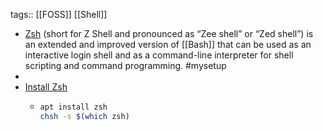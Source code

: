 tags:: [[FOSS]] [[Shell]]

- [Zsh](https://www.zsh.org/) (short for Z Shell and pronounced as “Zee shell” or “Zed shell”) is an extended and improved version of [[Bash]] that can be used as an interactive login shell and as a command-line interpreter for shell scripting and command programming. #mysetup
-
- [Install Zsh](https://github.com/ohmyzsh/ohmyzsh/wiki/Installing-ZSH#install-and-set-up-zsh-as-default)
	- ```bash
	  apt install zsh
	  chsh -s $(which zsh)
	  ```
